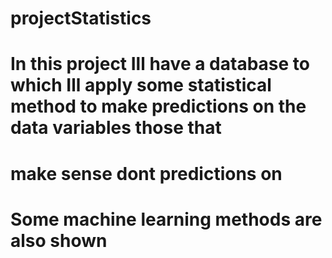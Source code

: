 # projectStatistics

# In this project Ill have a database to which Ill apply some statistical method to make predictions on the data variables those that 
# make sense dont predictions on

# Some machine learning methods are also shown
